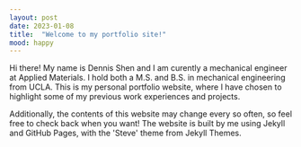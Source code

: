 ```yaml
---
layout: post
date: 2023-01-08
title:  "Welcome to my portfolio site!"
mood: happy
---
```


Hi there! My name is Dennis Shen and I am curently a mechanical engineer at Applied Materials. I hold both a M.S. and B.S. in mechanical engineering from UCLA. This is my personal portfolio website, where I have chosen to highlight some of my previous work experiences and projects. 

Additionally, the contents of this website may change every so often, so feel free to check back when you want! The website is built by me using Jekyll and GitHub Pages, with the 'Steve' theme from Jekyll Themes.
